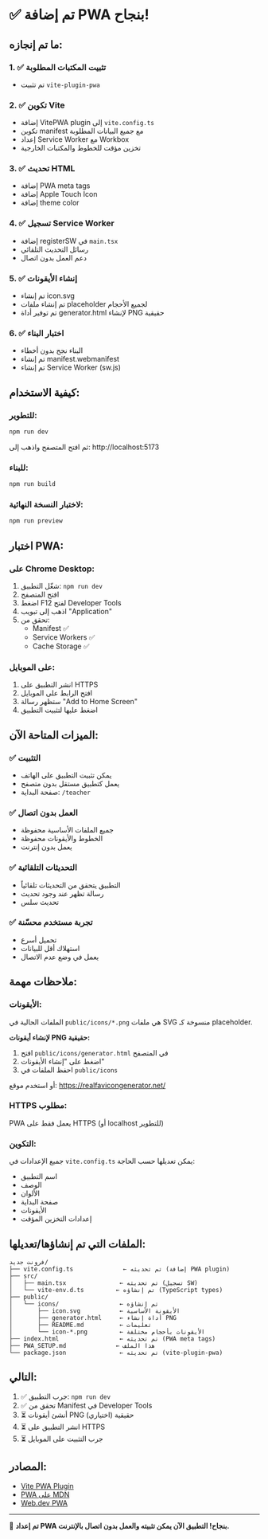 # ✅ تم إضافة PWA بنجاح!

## ما تم إنجازه:

### 1. ✅ تثبيت المكتبات المطلوبة
- تم تثبيت `vite-plugin-pwa`

### 2. ✅ تكوين Vite
- إضافة VitePWA plugin إلى `vite.config.ts`
- تكوين manifest مع جميع البيانات المطلوبة
- إعداد Service Worker مع Workbox
- تخزين مؤقت للخطوط والمكتبات الخارجية

### 3. ✅ تحديث HTML
- إضافة PWA meta tags
- إضافة Apple Touch Icon
- إضافة theme color

### 4. ✅ تسجيل Service Worker
- إضافة registerSW في `main.tsx`
- رسائل التحديث التلقائي
- دعم العمل بدون اتصال

### 5. ✅ إنشاء الأيقونات
- تم إنشاء icon.svg
- تم إنشاء ملفات placeholder لجميع الأحجام
- تم توفير أداة generator.html لإنشاء PNG حقيقية

### 6. ✅ اختبار البناء
- البناء نجح بدون أخطاء
- تم إنشاء manifest.webmanifest
- تم إنشاء Service Worker (sw.js)

## كيفية الاستخدام:

### للتطوير:
```bash
npm run dev
```
ثم افتح المتصفح واذهب إلى: http://localhost:5173

### للبناء:
```bash
npm run build
```

### لاختبار النسخة النهائية:
```bash
npm run preview
```

## اختبار PWA:

### على Chrome Desktop:
1. شغّل التطبيق: `npm run dev`
2. افتح المتصفح
3. اضغط F12 لفتح Developer Tools
4. اذهب إلى تبويب "Application"
5. تحقق من:
   - Manifest ✅
   - Service Workers ✅
   - Cache Storage ✅

### على الموبايل:
1. انشر التطبيق على HTTPS
2. افتح الرابط على الموبايل
3. ستظهر رسالة "Add to Home Screen"
4. اضغط عليها لتثبيت التطبيق

## الميزات المتاحة الآن:

### ✅ التثبيت
- يمكن تثبيت التطبيق على الهاتف
- يعمل كتطبيق مستقل بدون متصفح
- صفحة البداية: `/teacher`

### ✅ العمل بدون اتصال
- جميع الملفات الأساسية محفوظة
- الخطوط والأيقونات محفوظة
- يعمل بدون إنترنت

### ✅ التحديثات التلقائية
- التطبيق يتحقق من التحديثات تلقائياً
- رسالة تظهر عند وجود تحديث
- تحديث سلس

### ✅ تجربة مستخدم محسّنة
- تحميل أسرع
- استهلاك أقل للبيانات
- يعمل في وضع عدم الاتصال

## ملاحظات مهمة:

### الأيقونات:
الملفات الحالية في `public/icons/*.png` هي ملفات SVG منسوخة كـ placeholder.

**لإنشاء أيقونات PNG حقيقية:**
1. افتح `public/icons/generator.html` في المتصفح
2. اضغط على "إنشاء الأيقونات"
3. احفظ الملفات في `public/icons`

أو استخدم موقع: https://realfavicongenerator.net/

### HTTPS مطلوب:
PWA يعمل فقط على HTTPS (أو localhost للتطوير)

### التكوين:
جميع الإعدادات في `vite.config.ts` يمكن تعديلها حسب الحاجة:
- اسم التطبيق
- الوصف
- الألوان
- صفحة البداية
- الأيقونات
- إعدادات التخزين المؤقت

## الملفات التي تم إنشاؤها/تعديلها:

```
فرونت جديد/
├── vite.config.ts              ← تم تحديثه (إضافة PWA plugin)
├── src/
│   ├── main.tsx               ← تم تحديثه (تسجيل SW)
│   └── vite-env.d.ts         ← تم إنشاؤه (TypeScript types)
├── public/
│   └── icons/                 ← تم إنشاؤه
│       ├── icon.svg           ← الأيقونة الأساسية
│       ├── generator.html     ← أداة إنشاء PNG
│       ├── README.md          ← تعليمات
│       └── icon-*.png         ← الأيقونات بأحجام مختلفة
├── index.html                 ← تم تحديثه (PWA meta tags)
├── PWA_SETUP.md              ← هذا الملف
└── package.json               ← تم تحديثه (vite-plugin-pwa)
```

## التالي:

1. ✅ جرب التطبيق: `npm run dev`
2. ✅ تحقق من Manifest في Developer Tools
3. ⏳ أنشئ أيقونات PNG حقيقية (اختياري)
4. ⏳ انشر التطبيق على HTTPS
5. ⏳ جرب التثبيت على الموبايل

## المصادر:

- [Vite PWA Plugin](https://vite-pwa-org.netlify.app/)
- [PWA على MDN](https://developer.mozilla.org/en-US/docs/Web/Progressive_web_apps)
- [Web.dev PWA](https://web.dev/progressive-web-apps/)

---

🎉 **تم إعداد PWA بنجاح! التطبيق الآن يمكن تثبيته والعمل بدون اتصال بالإنترنت.**
